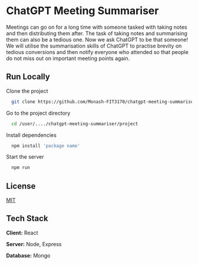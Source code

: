 # ChatGPT Meeting Summariser
Meetings can go on for a long time with someone tasked with taking notes and
then distributing them after. The task of taking notes and summarising them can also be a
tedious one. Now we ask ChatGPT to be that someone! We will utilise the summarisation
skills of ChatGPT to practise brevity on tedious conversions and then notify everyone who
attended so that people do not miss out on important meeting points again.



## Run Locally

Clone the project

```bash
  git clone https://github.com/Monash-FIT3170/chatgpt-meeting-summariser
```

Go to the project directory

```bash
  cd /user/..../chatgpt-meeting-summariser/project
```

Install dependencies

```bash
  npm install 'package name'
```

Start the server

```bash
  npm run
```


## License

[MIT](https://choosealicense.com/licenses/mit/)


## Tech Stack

**Client:** React

**Server:** Node, Express

**Database:** Mongo


